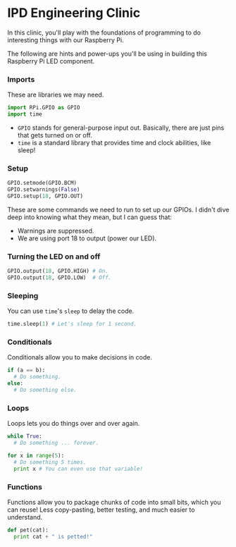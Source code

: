 # IPD Engineering Clinic

In this clinic, you'll play with the foundations of programming to do interesting things with our Raspberry Pi.

The following are hints and power-ups you'll be using in building this Raspberry Pi LED component.

### Imports

These are libraries we may need.

```python
import RPi.GPIO as GPIO
import time
```

- `GPIO` stands for general-purpose input out. Basically, there are just pins that gets turned on or off.
- `time` is a standard library that provides time and clock abilities, like sleep!

### Setup

```python
GPIO.setmode(GPIO.BCM)
GPIO.setwarnings(False)
GPIO.setup(18, GPIO.OUT)
```

These are some commands we need to run to set up our GPIOs. I didn't dive deep into knowing what they mean, but I can guess that:

- Warnings are suppressed.
- We are using port 18 to output (power our LED).

### Turning the LED on and off

```python
GPIO.output(18, GPIO.HIGH) # On.
GPIO.output(18, GPIO.LOW)  # Off.
```

### Sleeping

You can use `time`'s `sleep` to delay the code.

```python
time.sleep(1) # Let's sleep for 1 second.
```

### Conditionals

Conditionals allow you to make decisions in code.

```python
if (a == b):
  # Do something.
else:
  # Do something else.
```

### Loops

Loops lets you do things over and over again.

```python
while True:
  # Do something ... forever.

for x in range(5):
  # Do something 5 times.
  print x # You can even use that variable!
```

### Functions

Functions allow you to package chunks of code into small bits, which you can reuse! Less copy-pasting, better testing, and much easier to understand.

```python
def pet(cat):
  print cat + " is petted!"
```
